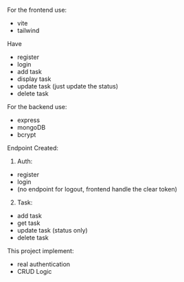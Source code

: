 For the frontend use:
- vite
- tailwind

Have
- register
- login
- add task
- display task
- update task (just update the status)
- delete task

For the backend use:
- express
- mongoDB
- bcrypt

Endpoint Created:

1. Auth:
- register
- login
- (no endpoint for logout, frontend handle the clear token)

2. Task:
- add task
- get task
- update task (status only)
- delete task

This project implement:
- real authentication
- CRUD Logic


